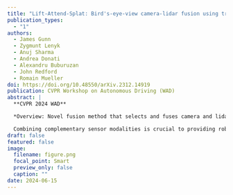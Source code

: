 ```yaml
---
title: "Lift-Attend-Splat: Bird's-eye-view camera-lidar fusion using transformers"
publication_types:
  - "1"
authors:
  - James Gunn
  - Zygmunt Lenyk
  - Anuj Sharma
  - Andrea Donati
  - Alexandru Buburuzan
  - John Redford
  - Romain Mueller
doi: https://doi.org/10.48550/arXiv.2312.14919
publication: CVPR Workshop on Autonomous Driving (WAD)
abstract: |
  **CVPR 2024 WAD**

  *Overview: Novel fusion method that selects and fuses camera and lidar features in a bird's-eye-view (BEV) grid using a simple attention mechanism, bypassing monocular depth estimation.*

  Combining complementary sensor modalities is crucial to providing robust perception for safety-critical robotics applications such as autonomous driving (AD). Recent state-of-the-art camera-lidar fusion methods for AD rely on monocular depth estimation which is a notoriously difficult task compared to using depth information from the lidar directly. Here, we find that this approach does not leverage depth as expected and show that naively improving depth estimation does not lead to improvements in object detection performance and that, strikingly, removing depth estimation altogether does not degrade object detection performance. This suggests that relying on monocular depth could be an unnecessary architectural bottleneck during camera-lidar fusion. In this work, we introduce a novel fusion method that bypasses monocular depth estimation altogether and instead selects and fuses camera and lidar features in a bird's-eye-view grid using a simple attention mechanism. We show that our model can modulate its use of camera features based on the availability of lidar features and that it yields better 3D object detection on the nuScenes dataset than baselines relying on monocular depth estimation.
draft: false
featured: false
image:
  filename: figure.png
  focal_point: Smart
  preview_only: false
  caption: ""
date: 2024-06-15
---
```

